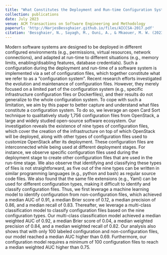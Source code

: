 ```yaml
---
title: "What Constitutes the Deployment and Run-time Configuration System? An Empirical Study on OpenStack Projects"
collection: publications
date: July 2023
venue: ACM Transactions on Software Engineering and Methodology
paperurl: 'http://NarjesBessghaier.github.io/files/AICCSA-2017.pdf'
citation: 'Bessghaier, N., Sayagh, M., Ouni, A., & Mkaouer, M. W. (2023). What Constitutes the Deployment and Run-time Configuration System? An Empirical Study on OpenStack Projects. ACM Transactions on Software Engineering and Methodology.'
---
```

Modern software systems are designed to be deployed in different configured environments (e.g., permissions, virtual resources, network connections), and adapted at run-time to different situations (e.g., memory limits, enabling/disabling features, database credentials). Such a configuration during the deployment and run-time of a software system is implemented via a set of configuration files, which together constitute what we refer to as a “configuration system”. Recent research efforts investigated the evolution and maintenance of configuration files. However, they merely focused on a limited part of the configuration system (e.g., specific infrastructure configuration files or Dockerfiles), and their results do not generalize to the whole configuration system. To cope with such a limitation, we aim by this paper to better capture and understand what files constitute a configuration system. To do so, we leverage an open Card Sort technique to qualitatively study 1,756 configuration files from OpenStack, a large and widely studied open-source software ecosystem. Our investigation reveals the existence of nine types of configuration files, which cover the creation of the infrastructure on top of which OpenStack will be deployed, along with other types of configuration files used to customize OpenStack after its deployment. These configuration files are interconnected while being used at different deployment stages. For instance, we observe specific configuration files used during the deployment stage to create other configuration files that are used in the run-time stage. We also observe that identifying and classifying these types of files is not straightforward, as five out of the nine types can be written in similar programming languages (e.g., python and bash) as regular source code files. We also found that the same file extensions (e.g., Yaml) can be used for different configuration types, making it difficult to identify and classify configuration files. Thus, we first leverage a machine learning model to identify configuration from non-configuration files, which achieved a median AUC of 0.91, a median Brier score of 0.12, a median precision of 0.86, and a median recall of 0.83. Thereafter, we leverage a multi-class classification model to classify configuration files based on the nine configuration types. Our multi-class classification model achieved a median weighted AUC of 0.92, a median Brier score of 0.04, a median weighted precision of 0.84, and a median weighted recall of 0.82. Our analysis also shows that with only 100 labeled configuration and non-configuration files, our model reached a median AUC higher than 0.69. Furthermore, our configuration model requires a minimum of 100 configuration files to reach a median weighted AUC higher than 0.75.
